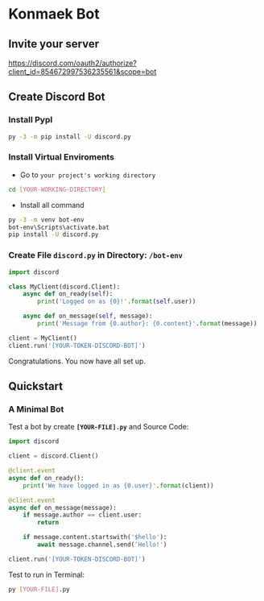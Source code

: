 # Konmaek Bot
## **Invite your server**
https://discord.com/oauth2/authorize?client_id=854672997536235561&scope=bot


## **Create Discord Bot**

### **Install Pypl**
```bash
py -3 -m pip install -U discord.py
```
### **Install Virtual Enviroments**
* Go to `your project's working directory`
```bash
cd [YOUR-WORKING-DIRECTORY]
```
* Install all command
```bash
py -3 -m venv bot-env
bot-env\Scripts\activate.bat
pip install -U discord.py
```
### Create File **`discord.py`** in Directory: **`/bot-env`**
```py
import discord

class MyClient(discord.Client):
    async def on_ready(self):
        print('Logged on as {0}!'.format(self.user))

    async def on_message(self, message):
        print('Message from {0.author}: {0.content}'.format(message))

client = MyClient()
client.run('[YOUR-TOKEN-DISCORD-BOT]')
```
Congratulations. You now have all set up.

## Quickstart
### A Minimal Bot
Test a bot by create **`[YOUR-FILE].py`**
and Source Code:
```py
import discord

client = discord.Client()

@client.event
async def on_ready():
    print('We have logged in as {0.user}'.format(client))

@client.event
async def on_message(message):
    if message.author == client.user:
        return

    if message.content.startswith('$hello'):
        await message.channel.send('Hello!')

client.run('[YOUR-TOKEN-DISCORD-BOT]')
```
Test to run in Terminal:
```bash
py [YOUR-FILE].py
```
